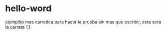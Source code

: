# hello-word
ejemplito
mas carretica para hacer la prueba
sin mas que escribir, esta sera la carreta 1.1

